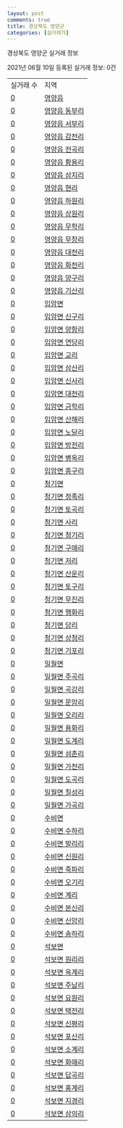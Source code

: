 ```yaml
---
layout: post
comments: true
title: 경상북도 영양군
categories: [실거래가]
---
```


경상북도 영양군 실거래 정보

2021년 06월 10일 등록된 실거래 정보: 0건


<table>
  <tr>
    <td>실거래 수</td>
    <td>지역</td>
  </tr>

  
  <tr>
    <td><a href="4776025000.html">0</a></td>
    <td><a href="4776025000.html">영양읍</a></td>
  </tr>
    

  <tr>
    <td><a href="4776025021.html">0</a></td>
    <td><a href="4776025021.html">영양읍 동부리</a></td>
  </tr>
    

  <tr>
    <td><a href="4776025022.html">0</a></td>
    <td><a href="4776025022.html">영양읍 서부리</a></td>
  </tr>
    

  <tr>
    <td><a href="4776025023.html">0</a></td>
    <td><a href="4776025023.html">영양읍 감천리</a></td>
  </tr>
    

  <tr>
    <td><a href="4776025024.html">0</a></td>
    <td><a href="4776025024.html">영양읍 전곡리</a></td>
  </tr>
    

  <tr>
    <td><a href="4776025025.html">0</a></td>
    <td><a href="4776025025.html">영양읍 황용리</a></td>
  </tr>
    

  <tr>
    <td><a href="4776025026.html">0</a></td>
    <td><a href="4776025026.html">영양읍 삼지리</a></td>
  </tr>
    

  <tr>
    <td><a href="4776025027.html">0</a></td>
    <td><a href="4776025027.html">영양읍 현리</a></td>
  </tr>
    

  <tr>
    <td><a href="4776025028.html">0</a></td>
    <td><a href="4776025028.html">영양읍 하원리</a></td>
  </tr>
    

  <tr>
    <td><a href="4776025029.html">0</a></td>
    <td><a href="4776025029.html">영양읍 상원리</a></td>
  </tr>
    

  <tr>
    <td><a href="4776025030.html">0</a></td>
    <td><a href="4776025030.html">영양읍 무학리</a></td>
  </tr>
    

  <tr>
    <td><a href="4776025031.html">0</a></td>
    <td><a href="4776025031.html">영양읍 무창리</a></td>
  </tr>
    

  <tr>
    <td><a href="4776025032.html">0</a></td>
    <td><a href="4776025032.html">영양읍 대천리</a></td>
  </tr>
    

  <tr>
    <td><a href="4776025033.html">0</a></td>
    <td><a href="4776025033.html">영양읍 화천리</a></td>
  </tr>
    

  <tr>
    <td><a href="4776025034.html">0</a></td>
    <td><a href="4776025034.html">영양읍 양구리</a></td>
  </tr>
    

  <tr>
    <td><a href="4776025035.html">0</a></td>
    <td><a href="4776025035.html">영양읍 기산리</a></td>
  </tr>
    

  <tr>
    <td><a href="4776031000.html">0</a></td>
    <td><a href="4776031000.html">입암면</a></td>
  </tr>
    

  <tr>
    <td><a href="4776031034.html">0</a></td>
    <td><a href="4776031034.html">입암면 신구리</a></td>
  </tr>
    

  <tr>
    <td><a href="4776031035.html">0</a></td>
    <td><a href="4776031035.html">입암면 양항리</a></td>
  </tr>
    

  <tr>
    <td><a href="4776031036.html">0</a></td>
    <td><a href="4776031036.html">입암면 연당리</a></td>
  </tr>
    

  <tr>
    <td><a href="4776031037.html">0</a></td>
    <td><a href="4776031037.html">입암면 교리</a></td>
  </tr>
    

  <tr>
    <td><a href="4776031038.html">0</a></td>
    <td><a href="4776031038.html">입암면 삼산리</a></td>
  </tr>
    

  <tr>
    <td><a href="4776031039.html">0</a></td>
    <td><a href="4776031039.html">입암면 신사리</a></td>
  </tr>
    

  <tr>
    <td><a href="4776031040.html">0</a></td>
    <td><a href="4776031040.html">입암면 대천리</a></td>
  </tr>
    

  <tr>
    <td><a href="4776031041.html">0</a></td>
    <td><a href="4776031041.html">입암면 금학리</a></td>
  </tr>
    

  <tr>
    <td><a href="4776031042.html">0</a></td>
    <td><a href="4776031042.html">입암면 산해리</a></td>
  </tr>
    

  <tr>
    <td><a href="4776031043.html">0</a></td>
    <td><a href="4776031043.html">입암면 노달리</a></td>
  </tr>
    

  <tr>
    <td><a href="4776031044.html">0</a></td>
    <td><a href="4776031044.html">입암면 방전리</a></td>
  </tr>
    

  <tr>
    <td><a href="4776031045.html">0</a></td>
    <td><a href="4776031045.html">입암면 병옥리</a></td>
  </tr>
    

  <tr>
    <td><a href="4776031046.html">0</a></td>
    <td><a href="4776031046.html">입암면 흥구리</a></td>
  </tr>
    

  <tr>
    <td><a href="4776032000.html">0</a></td>
    <td><a href="4776032000.html">청기면</a></td>
  </tr>
    

  <tr>
    <td><a href="4776032034.html">0</a></td>
    <td><a href="4776032034.html">청기면 정족리</a></td>
  </tr>
    

  <tr>
    <td><a href="4776032035.html">0</a></td>
    <td><a href="4776032035.html">청기면 토곡리</a></td>
  </tr>
    

  <tr>
    <td><a href="4776032036.html">0</a></td>
    <td><a href="4776032036.html">청기면 사리</a></td>
  </tr>
    

  <tr>
    <td><a href="4776032037.html">0</a></td>
    <td><a href="4776032037.html">청기면 청기리</a></td>
  </tr>
    

  <tr>
    <td><a href="4776032038.html">0</a></td>
    <td><a href="4776032038.html">청기면 구매리</a></td>
  </tr>
    

  <tr>
    <td><a href="4776032039.html">0</a></td>
    <td><a href="4776032039.html">청기면 저리</a></td>
  </tr>
    

  <tr>
    <td><a href="4776032040.html">0</a></td>
    <td><a href="4776032040.html">청기면 산운리</a></td>
  </tr>
    

  <tr>
    <td><a href="4776032041.html">0</a></td>
    <td><a href="4776032041.html">청기면 토구리</a></td>
  </tr>
    

  <tr>
    <td><a href="4776032042.html">0</a></td>
    <td><a href="4776032042.html">청기면 무진리</a></td>
  </tr>
    

  <tr>
    <td><a href="4776032043.html">0</a></td>
    <td><a href="4776032043.html">청기면 행화리</a></td>
  </tr>
    

  <tr>
    <td><a href="4776032044.html">0</a></td>
    <td><a href="4776032044.html">청기면 당리</a></td>
  </tr>
    

  <tr>
    <td><a href="4776032045.html">0</a></td>
    <td><a href="4776032045.html">청기면 상청리</a></td>
  </tr>
    

  <tr>
    <td><a href="4776032046.html">0</a></td>
    <td><a href="4776032046.html">청기면 기포리</a></td>
  </tr>
    

  <tr>
    <td><a href="4776033000.html">0</a></td>
    <td><a href="4776033000.html">일월면</a></td>
  </tr>
    

  <tr>
    <td><a href="4776033032.html">0</a></td>
    <td><a href="4776033032.html">일월면 주곡리</a></td>
  </tr>
    

  <tr>
    <td><a href="4776033033.html">0</a></td>
    <td><a href="4776033033.html">일월면 곡강리</a></td>
  </tr>
    

  <tr>
    <td><a href="4776033034.html">0</a></td>
    <td><a href="4776033034.html">일월면 문암리</a></td>
  </tr>
    

  <tr>
    <td><a href="4776033035.html">0</a></td>
    <td><a href="4776033035.html">일월면 오리리</a></td>
  </tr>
    

  <tr>
    <td><a href="4776033036.html">0</a></td>
    <td><a href="4776033036.html">일월면 용화리</a></td>
  </tr>
    

  <tr>
    <td><a href="4776033037.html">0</a></td>
    <td><a href="4776033037.html">일월면 도계리</a></td>
  </tr>
    

  <tr>
    <td><a href="4776033038.html">0</a></td>
    <td><a href="4776033038.html">일월면 섬촌리</a></td>
  </tr>
    

  <tr>
    <td><a href="4776033039.html">0</a></td>
    <td><a href="4776033039.html">일월면 가천리</a></td>
  </tr>
    

  <tr>
    <td><a href="4776033040.html">0</a></td>
    <td><a href="4776033040.html">일월면 도곡리</a></td>
  </tr>
    

  <tr>
    <td><a href="4776033041.html">0</a></td>
    <td><a href="4776033041.html">일월면 칠성리</a></td>
  </tr>
    

  <tr>
    <td><a href="4776033042.html">0</a></td>
    <td><a href="4776033042.html">일월면 가곡리</a></td>
  </tr>
    

  <tr>
    <td><a href="4776034000.html">0</a></td>
    <td><a href="4776034000.html">수비면</a></td>
  </tr>
    

  <tr>
    <td><a href="4776034030.html">0</a></td>
    <td><a href="4776034030.html">수비면 수하리</a></td>
  </tr>
    

  <tr>
    <td><a href="4776034031.html">0</a></td>
    <td><a href="4776034031.html">수비면 발리리</a></td>
  </tr>
    

  <tr>
    <td><a href="4776034032.html">0</a></td>
    <td><a href="4776034032.html">수비면 신원리</a></td>
  </tr>
    

  <tr>
    <td><a href="4776034033.html">0</a></td>
    <td><a href="4776034033.html">수비면 죽파리</a></td>
  </tr>
    

  <tr>
    <td><a href="4776034034.html">0</a></td>
    <td><a href="4776034034.html">수비면 오기리</a></td>
  </tr>
    

  <tr>
    <td><a href="4776034035.html">0</a></td>
    <td><a href="4776034035.html">수비면 계리</a></td>
  </tr>
    

  <tr>
    <td><a href="4776034036.html">0</a></td>
    <td><a href="4776034036.html">수비면 본신리</a></td>
  </tr>
    

  <tr>
    <td><a href="4776034037.html">0</a></td>
    <td><a href="4776034037.html">수비면 신암리</a></td>
  </tr>
    

  <tr>
    <td><a href="4776034038.html">0</a></td>
    <td><a href="4776034038.html">수비면 송하리</a></td>
  </tr>
    

  <tr>
    <td><a href="4776035000.html">0</a></td>
    <td><a href="4776035000.html">석보면</a></td>
  </tr>
    

  <tr>
    <td><a href="4776035034.html">0</a></td>
    <td><a href="4776035034.html">석보면 원리리</a></td>
  </tr>
    

  <tr>
    <td><a href="4776035035.html">0</a></td>
    <td><a href="4776035035.html">석보면 옥계리</a></td>
  </tr>
    

  <tr>
    <td><a href="4776035036.html">0</a></td>
    <td><a href="4776035036.html">석보면 주남리</a></td>
  </tr>
    

  <tr>
    <td><a href="4776035037.html">0</a></td>
    <td><a href="4776035037.html">석보면 요원리</a></td>
  </tr>
    

  <tr>
    <td><a href="4776035038.html">0</a></td>
    <td><a href="4776035038.html">석보면 택전리</a></td>
  </tr>
    

  <tr>
    <td><a href="4776035039.html">0</a></td>
    <td><a href="4776035039.html">석보면 신평리</a></td>
  </tr>
    

  <tr>
    <td><a href="4776035040.html">0</a></td>
    <td><a href="4776035040.html">석보면 포산리</a></td>
  </tr>
    

  <tr>
    <td><a href="4776035041.html">0</a></td>
    <td><a href="4776035041.html">석보면 소계리</a></td>
  </tr>
    

  <tr>
    <td><a href="4776035042.html">0</a></td>
    <td><a href="4776035042.html">석보면 화매리</a></td>
  </tr>
    

  <tr>
    <td><a href="4776035043.html">0</a></td>
    <td><a href="4776035043.html">석보면 답곡리</a></td>
  </tr>
    

  <tr>
    <td><a href="4776035044.html">0</a></td>
    <td><a href="4776035044.html">석보면 홍계리</a></td>
  </tr>
    

  <tr>
    <td><a href="4776035045.html">0</a></td>
    <td><a href="4776035045.html">석보면 지경리</a></td>
  </tr>
    

  <tr>
    <td><a href="4776035046.html">0</a></td>
    <td><a href="4776035046.html">석보면 삼의리</a></td>
  </tr>
    


</table>
    
